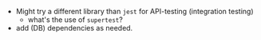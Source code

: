 - Might try a different library than `jest` for API-testing (integration testing)
  - what's the use of `supertest`?
- add (DB) dependencies as needed.
